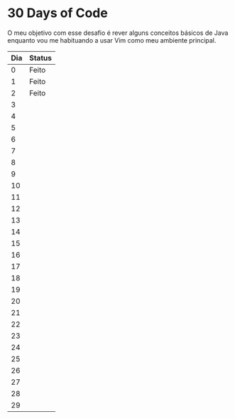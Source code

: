 # 30 Days of Code

O meu objetivo com esse desafio é rever alguns conceitos básicos de Java enquanto vou me habituando a usar Vim como meu ambiente principal.

|Dia|Status|
|---|------|
|0  |Feito |
|1  |Feito |
|2  |Feito |
|3  ||
|4  ||
|5  ||
|6  ||
|7  ||
|8  ||
|9  ||
|10 ||
|11 ||
|12 ||
|13 ||
|14 ||
|15 ||
|16 ||
|17 ||
|18 ||
|19 ||
|20 ||
|21 ||
|22 ||
|23 ||
|24 ||
|25 ||
|26 ||
|27 ||
|28 ||
|29 ||

